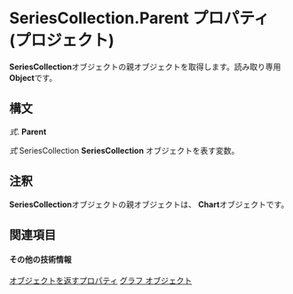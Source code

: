 
# SeriesCollection.Parent プロパティ (プロジェクト)
 **SeriesCollection**オブジェクトの親オブジェクトを取得します。読み取り専用 **Object**です。

## 構文

 _式_. **Parent**

 _式_ SeriesCollection **SeriesCollection** オブジェクトを表す変数。


## 注釈

 **SeriesCollection**オブジェクトの親オブジェクトは、  **Chart**オブジェクトです。


## 関連項目


#### その他の技術情報


[オブジェクトを返すプロパティ](2065e328-f82c-266f-e34c-fa99100c862e.md)
[グラフ オブジェクト](810d4ec1-69d2-c432-b9da-57042b783b85.md)